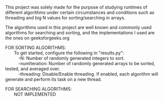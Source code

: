 This project was solely made for the purpose of studying runtimes of different algorithms under certain circumstances and conditions such as threading and big N values for sorting/searching in arrays.

The algorithms used in this project are well known and commonly used algorithms for searching and sorting, and the implementations I used are the ones on geeksforgeeks.org


FOR SORTING ALGORITHMS:\
    &emsp;&emsp;To get started, configure the following in "results.py":\
        &emsp;&emsp;&emsp;-N: Number of randomly generated integers to sort.\
        &emsp;&emsp;&emsp;-numIteration: Number of randomly generated arrays to be sorted, tested, and averaged over.\
        &emsp;&emsp;&emsp;-threading: Disable/Enable threading. If enabled, each algorithm will generate and perform its task on a new thread.

FOR SEARCHING ALGORITHMS:\
    &emsp;&emsp;NOT IMPLEMENTED
